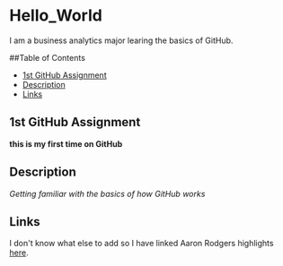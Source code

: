 # Hello_World
I am a business analytics major learing the basics of GitHub.

##Table of Contents

- [1st GitHub Assignment](#1st-GitHub-Assignment)
- [Description](#Description)
- [Links](#Links)


## 1st GitHub Assignment 
**this is my first time on GitHub**

## Description
*Getting familiar with the basics of how GitHub works*

## Links
I don't know what else to add so I have linked Aaron Rodgers highlights [here](https://www.youtube.com/watch?v=Q35kQbgxui4&ab_channel=NFL).
